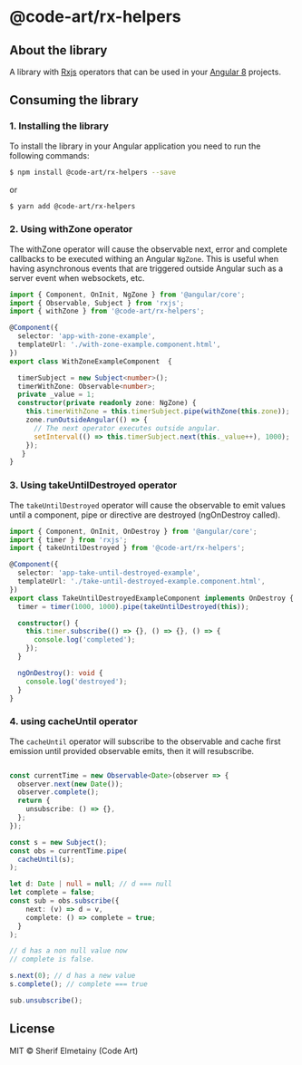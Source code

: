 # @code-art/rx-helpers

## About the library

A library with [Rxjs](https://rxjs-dev.firebaseapp.com/) operators that can be used in your [Angular 8](https://angular.io) projects.

## Consuming the library

### 1. Installing the library

To install the library in your Angular application you need to run the following commands:

```bash
$ npm install @code-art/rx-helpers --save
```
or

```bash
$ yarn add @code-art/rx-helpers
```

### 2. Using withZone operator

The withZone operator will cause the observable next, error and complete callbacks to be executed withing an Angular `NgZone`. This is useful when having asynchronous events that are triggered outside Angular such as a server event when websockets, etc.

```typescript
import { Component, OnInit, NgZone } from '@angular/core';
import { Observable, Subject } from 'rxjs';
import { withZone } from '@code-art/rx-helpers';

@Component({
  selector: 'app-with-zone-example',
  templateUrl: './with-zone-example.component.html',
})
export class WithZoneExampleComponent  {

  timerSubject = new Subject<number>();
  timerWithZone: Observable<number>;
  private _value = 1;
  constructor(private readonly zone: NgZone) {
    this.timerWithZone = this.timerSubject.pipe(withZone(this.zone));
    zone.runOutsideAngular(() => {
      // The next operator executes outside angular.
      setInterval(() => this.timerSubject.next(this._value++), 1000);
    });
   }
}

```

### 3. Using takeUntilDestroyed operator

The `takeUntilDestroyed` operator will cause the observable to emit values until a component, pipe or directive are destroyed (ngOnDestroy called). 

```typescript
import { Component, OnInit, OnDestroy } from '@angular/core';
import { timer } from 'rxjs';
import { takeUntilDestroyed } from '@code-art/rx-helpers';

@Component({
  selector: 'app-take-until-destroyed-example',
  templateUrl: './take-until-destroyed-example.component.html',
})
export class TakeUntilDestroyedExampleComponent implements OnDestroy {
  timer = timer(1000, 1000).pipe(takeUntilDestroyed(this));

  constructor() {
    this.timer.subscribe(() => {}, () => {}, () => {
      console.log('completed');
    });
  }

  ngOnDestroy(): void {
    console.log('destroyed');
  }
}
```

### 4. using cacheUntil operator

The `cacheUntil` operator will subscribe to the observable and cache first emission until provided observable emits, then it will resubscribe. 


```typescript

const currentTime = new Observable<Date>(observer => {
  observer.next(new Date());
  observer.complete();
  return {
    unsubscribe: () => {},
  };
});

const s = new Subject();
const obs = currentTime.pipe(
  cacheUntil(s);
);

let d: Date | null = null; // d === null
let complete = false;
const sub = obs.subscribe({
    next: (v) => d = v,
    complete: () => complete = true;
  }
);

// d has a non null value now
// complete is false.

s.next(0); // d has a new value
s.complete(); // complete === true

sub.unsubscribe();
```
## License

MIT © Sherif Elmetainy \(Code Art\)
